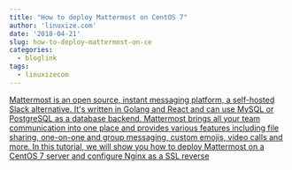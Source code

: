 ```yaml
---
title: "How to deploy Mattermost on CentOS 7"
author: 'linuxize.com'
date: '2018-04-21'
slug: how-to-deploy-mattermost-on-ce
categories:
  - bloglink
tags:
  - linuxizecom
---
```


[Mattermost is an open source, instant messaging platform, a self-hosted Slack alternative. It's written in Golang and React and can use MySQL or PostgreSQL as a database backend. Mattermost brings all your team communication into one place and provides various features including file sharing, one-on-one and group messaging, custom emojis, video calls and more. In this tutorial, we will show you how to deploy Mattermost on a CentOS 7 server and configure Nginx as a SSL reverse<i class="fas fa-external-link-alt"></i>](https://linuxize.com/post/how-to-deploy-mattermost-on-centos-7/)

